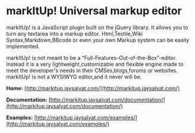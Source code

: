 
markItUp! Universal markup editor
=================================

markItUp! is a JavaScript plugin built on the jQuery library. It allows you to turn any textarea into a markup editor. Html,Textile,Wiki Syntax,Markdown,BBcode or even your own Markup system can be easily implemented.

markItUp! is not meant to be a “Full-Features-Out-of-the-Box”-editor. Instead it is a very lightweight,customizable and flexible engine made to meet the developer's needs in their CMSes,blogs,forums or websites. markItUp! is not a WYSIWYG editor,and it never will be.

**Home:**
[http://markitup.jaysalvat.com/](http://markitup.jaysalvat.com/)

**Documentation:**
[http://markitup.jaysalvat.com/documentation/](http://markitup.jaysalvat.com/documentation/)

**Examples:**
[http://markitup.jaysalvat.com/examples/](http://markitup.jaysalvat.com/examples/)

